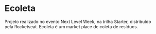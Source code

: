 # Ecoleta
Projeto realizado no evento Next Level Week, na trilha Starter, distribuído pela Rocketseat. Ecoleta é um market place de coleta de resíduos.
